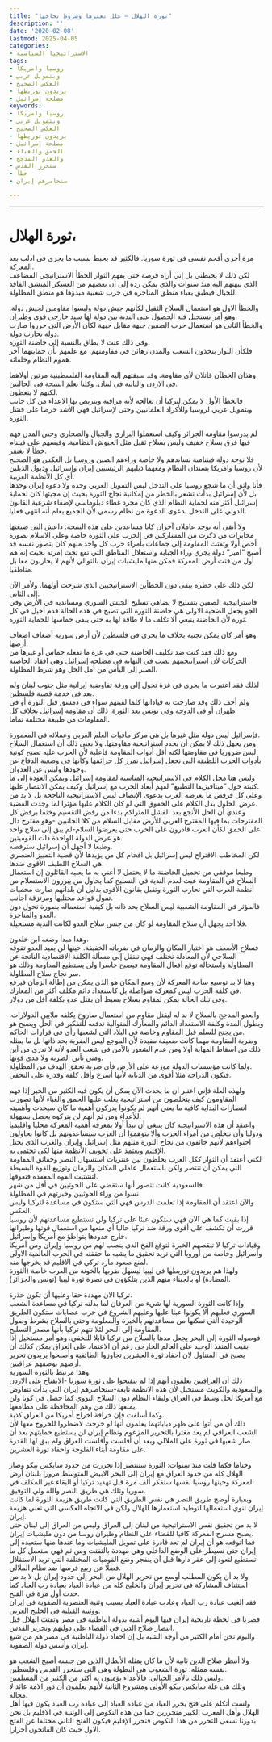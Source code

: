 ```yaml
---
title: "ثورة الهلال – علل تعثرها وشروط نجاحها"
description: ''
date: '2020-02-08'
lastmod: 2025-04-05
categories:
- الاستراتيجيا السياسية
tags:
- روسيا وامريكا
- وبتمويل عربي
- العكس الصحيح
- يريدون توريطها
- مصلحة إسرائيل
keywords:
- روسيا وامريكا
- وبتمويل عربي
- العكس الصحيح
- يريدون توريطها
- مصلحة إسرائيل
- الحمق والغباء
- والعدو المدجج
- ستحرر القدس
- خطأ
- ستحاصرهم إيران

---
```

****

# **ثورة الهلال،**

مرة أخرى أقحم نفسي في ثورة سوريا. فالكثير قد يحبط بسبب ما يجري في ادلب بعد المعركة.  
لكن ذلك لا يحبطني بل إني أراه فرصة حتى يفهم الثوار الخطأ الاستراتيجي المضاعف الذي نبهتهم اليه منذ سنوات والذي يمكن رده إلى أن بعضهم من العسكر المنشق الفاقد للخيال فيطبق بغباء منطق المناجزة في حرب شعبية مبدؤها هو منطق المطاولة.

والخطأ الاول هو استعمال السلاح الثقيل لكأنهم جيش دولة وليسوا مقاومين لجيش دولة. وهو أمر يستحيل فيه الحصول على الندية بين دولة لها سند خارجي قوي وطيران.  
والخطأ الثاني هو استعمال حرب الصفين جبهة مقابل جبهة لكأن الأرض التي حرروا صارت دولة تحارب دولة.  
وفي ذلك عنت لا يطاق بالنسبة إلى حاضنة الثورة.  
فلكأن الثوار يتخذون الشعب والمدن رهائن في مقاومتهم. مع علمهم بأن حمايتهما آخر هموم النظام وحلفائه.

وهذان الخطآن قاتلان لأي مقاومة. وقد سبقتهم إليه المقاومة الفلسطينية مرتين أولاهما في الاردن والثانية في لبنان. وكلنا يعلم النتيجة في الحالتين.  
لكنهم لا يتعظون.  
فالخطأ الأول لا يمكن لتركيا أن تعالجه لأنه مراقبة ويتربص بها الاعداء من كل جانب وبتمويل عربي لروسيا وللأكراد العلمانيين وحتى لإسرائيل فهي الأشد حرصا على فشل الثورة.

لم يدرسوا مقاومة الجزائر وكيف استعملوا البراري والجبال والصحاري وحتى المدن فهم فيها فرق بسلاح خفيف وليس بسلاح ثقيل مثل الجيوش النظامية. وقيسهم على فيتنام خطأ لا يغتفر.  
فلا توجد دولة فيتنامية تساندهم ولا خاصة وراءهم الصين وروسيا بل العكس هو الصحيح لأن روسيا وامريكا يسندان النظام ومعهما ذيليهم الرئيسيين إيران وإسرائيل وذيول الذيلين أي كل الأنظمة العربية.  
فأنا واثق أن ما شجع روسيا على التدخل ليس التمويل العربي وحده ولا دعوة إيران وحدها بل لأن إسرائيل بدأت تشعر بالخطر من إمكانية نجاح الثورة بحيث إن مجيئها كان لحماية إسرائيل أكثر منه لحماية النظام الذي كان مجرد غطاء دبلوماسي لإضفاء شرعية القانون الدولي على التدخل بدعوى الدعوة من نظام رسمي لأن الجميع يعلم أنه انتهى فعليا.

ولا أنفي أنه يوجد عاملان آخران كانا مساعدين على هذه النتيجة: داعش التي صنعتها مخابرات من ذكرت من المشاركين في الحرب على الثورة خاصة وعلى الاسلام بصورة أخص أولا وتفتت المقاومة إلى جماعات بأمراء حرب كل واحد منهم كان يتصور نفسه قد أصبح “امير” دولة يجري وراء الجباية واستغلال المناطق التي تقع تحت إمرته بحيث إنه هم أول من فتت أرض المعركة فمكن منها مليشيات إيران بالتوالي لأنهم لا يحاربون معا بل مناطقيا.

لكن ذلك على خطره يبقى دون الخطأين الاستراتيجيين الذي شرحت أولهما. ولأمر الآن إلى الثاني.  
فاستراتيجية الصفين بتسليح لا يضاهي تسليح الجيش السوري ومسانديه في الأرض وفي الجو يجعل الضحية الاولى هي حاضنة الثورة التي تصبح في هذه الحالة قدم أخيل في كل ثورة لأن الحاضنة ينبغي ألا تكلف ما لا طاقة لها به حتى يبقى حماسها للحماية الثورة.

وهو أمر كان يمكن تجنبه بخلاف ما يجري في فلسطين لأن أرض سورية أضعاف اضعاف أرضها.  
ومع ذلك فقد كنت ضد تكليف الحاضنة حتى في غزة ما تفعله حماس أو غيرها من الحركات لأن استراتيجيتهم تصب في النهاية في مصلحة إسرائيل وهي افقاد الحاضنة الصبر إلى اليأس من أمل الحل وهو شرط المطاولة.

لذلك فقد اعتبرت ما يجري في غزة تحول إلى ورقة تفاوضية إيرانية مثل جنوب لبنان ولم يعد في خدمة قضية فلسطين.  
ولم أخف ذلك وقد صارحت به قياداتها كلما لقيتهم سواء في دمشق قبل الثورة أو في طهران أو في الدوحة وفي تونس بعد الثورة. ذلك أن مقاومة إسرائيل بخلاف كل المقاومات من طبيعة مختلفة تماما.

فإسرائيل ليس دولة مثل غيرها بل هي مركز مافيات العلم الغربي وعملائه في المعمورة.  
ومن يجهل ذلك لا يمكن أن يحدد استراتيجية مقاومتها. ولا يعني ذلك أن استعمال السلاح ليس ضروريا في مقاومتها لكنه أقل أدوات المقاومة فاعلية لأن الحرب عليه تصبح كونية بأدوات الحرب اللطيفة التي تجعل إسرائيل تمرر كل جرائمها وكأنها في وضعية الدفاع عن وجودها وليس عن العدوان.  
وليس هنا محل الكلام في الاستراتيجية المناسبة لمقاومة إسرائيل ويمكن العودة إلى ما كتبته حول “ميتافيزيقا التطبيع” لفهم أبعاد الحرب مع إسرائيل وكيف يمكن الانتصار عليها.  
وعلى كل فرفض ما يعرضه الغرب بدعوى الإنصاف ليس الاستراتيجية الناجحة بل لا بد من عرض الحلول بدل الكلام على الحقوق التي لو كان الكلام عليها مؤثرا لما وجدت القضية.  
وعندي أن الحل الأنجع بعد الفشل المتراكم بدءا من رفض التقسيم وختما برفض كل المقترحات بما فيها المقترح العربي للأرض مقابل السلام من كلا الجانبين -وهو مقترح دال على الحمق لكأن العرب قادرون على الحرب حتى يعرضوا السلام-لم يبق إلى سلاح واحد هو عرض الدولة الواحدة ذات القوميتين.  
وطبعا لا أجهل أن إسرائيل سترفضه.  
لكن المخاطب الاقتراح ليس إسرائيل بل افحام كل من يؤيدها لأن قضية التمييز العنصري هي السلاح اللطيف الأقوى ضدها.  
وطبعا موقفي من تحميل الحاضنة ما لا يحتمل لا أعني به ما يعنيه القائلون إن استعمال السلاح في المقاومة عبث لعدم الندية في التسليح كما يحاول من يبررون الاستسلام من أنظمة العرب التي تحارب الثورة وتقبل بقانون الأقوى بدليل أن بلدانهم صارت محميات تمول قواعد محتليها ومرتزقة اجانب.  
فالمؤثر في المقاومة الشعبية ليس السلاح بحد ذاته بل كيفية استعماله بصورة تحول دون العدو والمناجزة.  
فلا أحد يجهل أن سلاح المقاومة لو كان من جنس سلاح العدو لكانت الندية مستحيلة.

وهذا مبدأ وضعه ابن خلدون.  
فسلاح الأضعف هو اختيار المكان والزمان في ضرباته الخفيفة. حينها لن يفيد العدو تفوقه السلاحي لأن المعادلة تختلف فهي تنتقل إلى مسألة الكلفة الاقتصادية الناتجة عن المطاولة واستحالة توقع أفعال المقاومة فيصبح خاسرا ولن يستطيع المداومة وذلك هو سر نجاح سلاح المطاولة.  
وهنا لا بد توسيع ساحة المعركة لأن وسع المكان هو الذي يمكن من إطالة الزمان فيرفع في كلفة الحرب ليس كمعركة متواصلة بل كاستعداد دائم مكلف أكثر من المعارك.  
وفي تلك الحالة يمكن لمقاوم بسلاح بسيط أن يقتل عدو بكلفة أقل من دولار.

والعدو المدجج بالسلاح لا بد له ليقتل مقاوم من استعمال صاروخ يكلفه ملايين الدولارات. وبطول المدة وكلفة الاستعداد الدائم والمعارك المتوالية تدفعه للتفكير في الحل ويصبح هو من يجنح للسلم قبل المقاوم وخاصة في البلاد التي لشعبها رأي في قرارات الحاكم.  
وضربة المقاومة مهما كانت ضعيفة مفيدة لأن الموجع ليس الضربة بحد ذاتها بل ما يمثله ذلك من اسقاط المهابة أولا ومن عدم الشعور بالأمن في شعب العدو لأنه لا تدري من أين ومتى تأتي الضربة ولا مدى قوتها.  
ولما كانت مؤسسات الدولة موزعة على الأرض فأي ضربة تحقق الهدف من المطاولة.  
فتكون الدراجة مثلا أقوى من الدبابة لأنها أسرع وأقل كلفة وقدرة على التخفي.

ولهذه العلة فإني اعتبر أن ما يحدث الآن يمكن أن يكون فيه الكثير من الخير إذا فهم المقاومون كيف يتخلصون من استراتيجية يغلب عليها الحمق والغباء لأنها تصورت انتصارات البداية كافية ما يعني أنهم لم يكونوا يدركون أهمية ما كان سيحدث وأهميته للأعداء ومن ثم أنهم لن يتركوه يحصل بسهولة.  
واعتقد أن هذه الاستراتيجية كان ينبغي أن تبدأ أولا بمعرفة أهمية المعركة محليا واقليميا ودوليا وأن تتخلص من أمراء الحرب وألا يتوهموا أن العرب سيساعدونهم بل كانوا يحاولون احتواءهم لأنهم خائفون من نجاح الثورة مثلهم مثل إسرائيل وإيران والغرب الذي يحتل الإقليم ويعتمد على تخويف الأنظمة منها لكي تحتمي به.  
لكني أعتقد أن الثوار ككل العرب يخلطون بين عنتريات استسهال النصر وحقائق المقاومة التي يمكن أن تنتصر ولكن باستعمال عاملي المكان والزمان وتوزيع القوة البسيطة لتشتيت القوة المعقدة فتعوقها.  
فالسعودية كانت تتصور أنها ستقضي على الحوثيين في أقل من شهر.  
نسوا من وراء الحوثيين وخبرتهم في المطاولة.  
والآن اعتقد أن المقاومة إذا تعلمت الدرس فهي التي ستكون في مساعدة لتركيا وليس العكس.  
إذا بقيت كما هي الآن فهي ستكون عبئا على تركيا ولن تستطيع مساعدتهم لأن روسيا قررت أن تكشف على أقوى ورقة ضد تركيا حاليا أي منعها من استعمال قوتها وطيرانها خارج حدودها بتواطؤ مع أمريكا وإسرائيل.  
وقيادات تركيا لا تنقصهم الخبرة لتوقع الفخ الذي ينصب لهم من روسيا وإيران ومن أمريكا واسرائيل وخاصة من أوروبا التي تريد تحقيق ما يشبه ما حققته في الحرب العالمية الاولى لمنع صعود مارد تركي في الاقليم قد يخرجها منه.  
ولهذا هم يريدون توريطها في ليبيا ليسهل ضربها بالخونة من العرب خاصة (الثورة المضادة) أو بالجبناء منهم الذين يتلكؤون في نصرة ثورة ليبيا (تونس والجزائر).

تركيا الآن مهددة حقا وعليها أن تكون حذرة.  
وإذا كانت الثورة السورية لها شيء من العرفان لما بذلته تركيا في مساعدة الشعب السوري فعليهم ألا يكونوا عبئا عليها وعليهم الشروع في حرب عصابات ستكون الطريق الوحيدة التي تمكنها من مساعدتهم بالخبرة والمعلومة وحتى بالسلاح بشرط وصول المقاومة إلى البحر لئلا تتهم تركيا بأنها مصدر التسليح.  
فوصوله الثورة إلى البحر يجعل مدها بالسلاح من تركيا قابلا للتخفي. وهو أمر مستحيل إذا بقيت المنفذ الوحيد على العالم الخارجي رغم أن الاعتماد على العراق يمكن كذلك أن يصبح في المتناول لان احفاد ثورة العشرين تجاوزوا الطائفية وأصبحوا يريدون تحرير أرضهم بوصفهم عراقيين.  
وهذا مرتبط بالثورة السورية.  
ذلك أن العراقيين يعلمون أنهم إذا لم ينفتحوا على ثورة سوريا -الانفتاح على الاردن والسعودية والكويت مستحيل لأن هذه الانظمة تابعة-ستحاصرهم إيران التي بدأت تتفاوض مع أمريكا لحل وسط في العراق ولبقاء النظام دون السلاح النووي كما حصل في كوبا ولن يمنعها ذلك من وهم المحافظة على مطامعها.  
وكما أسلفت فإن خرافة اخراج أمريكا من العراق كذبة.  
ذلك أن من أتوا على ظهر دباباتهما يعلمون أنها لو خرجت لاضطروا للخروج معها لأن الشعب العراقي لم يعد مغترا بالتحرير المزعوم ونظام إيران لن يستطيع حمايتهم بعد أن صار شعبها في ثورة على الملالي وبعد أن أفلست وأفلست العراق ولم يبق لها القدرة على مقاومة أبناء الفلوجة واحفاد ثورة العشرين.

وختاما فكما قلت منذ سنوات: الثورة ستنتصر إذا تحررت من حدود سايكس بيكو وصار الهلال كله من حدود العراق مع إيران إلى البحر الابيض المتوسط مرورا بلبنان أرض المعركة وحينها روسيا نفسها ستفكر ألف مرة قبل تهديد تركيا أو البقاء غير المكلف في سوريا وتلك هي طريق النصر والله ولي التوفيق.  
وبعبارة أوضح طريق النصر هي نفس الطريق التي كانت طريق هزيمة الثورة لما كانت إيران تنوي استعمالها لتوطيد استعمارها للهلال ولكن في الاتجاه العكسي التي تعني هزيمة إيران.  
لا بد من تحقيق نفس الاستراتيجية من لبنان إلى العراق وليس من العراق إلى لبنان حتى يصبح مسرح المعركة كافيا للقضاء على النظام وطيران روسا من دون مليشيات إيران.  
فما اتوقعه هو أن إيران لم تعد قادرة على تمويل المليشيات وما عندها منها ستعيده إلى إيران حتى تسيطر على الوضع الداخلي وهي مهددة بالتفتت ومن ثم فهي ستعمل كل ما تستطيع لتعود إلى عقر دارها قبل أن ينفجر وضع القوميات المختلفة التي تريد الاستقلال فضلا عن ربيع فرسها ضد نظام الملالي.  
ولا بد أن يكون المطلب أوسع من تحرير الهلال من البحر إلى حدود إيران بل لا بد من استئناف المشاركة في تحرير إيران والخليج كله من عبادة العباد بعبادة رب العباد كما حدث أول مرة في الفتح.  
فقد الغيت عبادة رب العباد وعادت عبادة العباد بسبب وثنية العنصرية الصفوية في إيران ووثنية القبلية في الخليج العربي.  
فصرنا في لحظة تاريخية إيران فيها اليوم أشبه بدولة الباطنية في مصر وتفتت الهلال قبل انتصار صلاح الدين في القضاء على دولتهم وتحرير القدس.  
واليوم نحن أمام الكثير من أوجه الشبه بل إن احفاد دولة الباطنية في مصر هم من شيع إيران وأسس دولة الصفوية.

ولا أنتظر صلاح الدين ثانية لأن ما كان يمثله الأبطال الذين من جنسه أصبح الشعب هو نفسه ممثله: ثورة الشعوب هي البطولة وهي التي ستحرر القدس وفلسطين.  
وليس ذلك بالأمر الخيالي: فالأعداء يؤمنون به أكثر من الكثير من المسلمين.  
وتلك هي علة سايكس بيكو الأولى ومشروع الثانية لأنهم يعلمون أن دور الامة عائد لا محالة.  
ولست أتكلم على فتح يحرر العباد من عبادة العباد إلى عبادة رب العباد يكون فيها أهل الهلال وأهل المغرب الكبير متحررين حقا من هذه النكوص إلى الوثنية في الاقليم بل نحن بدورنا نسعى للتحرر من هذا النكوص فنحرر الإقليم فيكون الفتح الثاني مختلفا عن الفتح الاول حيث كان الفاتحون أحرارا.

###
